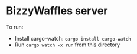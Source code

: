 # BizzyWaffles server

To run:

* Install cargo-watch: `cargo install cargo-watch`
* Run `cargo watch -x run` from this directory
